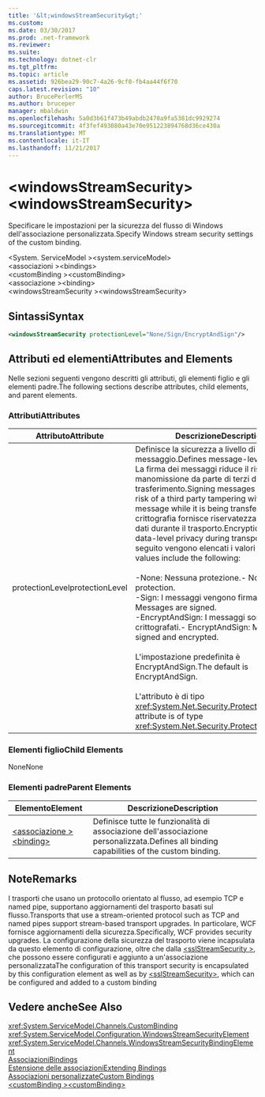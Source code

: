 ```yaml
---
title: '&lt;windowsStreamSecurity&gt;'
ms.custom: 
ms.date: 03/30/2017
ms.prod: .net-framework
ms.reviewer: 
ms.suite: 
ms.technology: dotnet-clr
ms.tgt_pltfrm: 
ms.topic: article
ms.assetid: 926bea29-90c7-4a26-9cf0-fb4aa44f6f70
caps.latest.revision: "10"
author: BrucePerlerMS
ms.author: bruceper
manager: mbaldwin
ms.openlocfilehash: 5a0d3b61f473b49abdb2470a9fa5381dc9929274
ms.sourcegitcommit: 4f3fef493080a43e70e951223894768d36ce430a
ms.translationtype: MT
ms.contentlocale: it-IT
ms.lasthandoff: 11/21/2017
---
```

# <a name="ltwindowsstreamsecuritygt"></a><span data-ttu-id="91295-102">&lt;windowsStreamSecurity&gt;</span><span class="sxs-lookup"><span data-stu-id="91295-102">&lt;windowsStreamSecurity&gt;</span></span>
<span data-ttu-id="91295-103">Specificare le impostazioni per la sicurezza del flusso di Windows dell'associazione personalizzata.</span><span class="sxs-lookup"><span data-stu-id="91295-103">Specify Windows stream security settings of the custom binding.</span></span>  
  
 <span data-ttu-id="91295-104">\<System. ServiceModel ></span><span class="sxs-lookup"><span data-stu-id="91295-104">\<system.serviceModel></span></span>  
<span data-ttu-id="91295-105">\<associazioni ></span><span class="sxs-lookup"><span data-stu-id="91295-105">\<bindings></span></span>  
<span data-ttu-id="91295-106">\<customBinding ></span><span class="sxs-lookup"><span data-stu-id="91295-106">\<customBinding></span></span>  
<span data-ttu-id="91295-107">\<associazione ></span><span class="sxs-lookup"><span data-stu-id="91295-107">\<binding></span></span>  
<span data-ttu-id="91295-108">\<windowsStreamSecurity ></span><span class="sxs-lookup"><span data-stu-id="91295-108">\<windowsStreamSecurity></span></span>  
  
## <a name="syntax"></a><span data-ttu-id="91295-109">Sintassi</span><span class="sxs-lookup"><span data-stu-id="91295-109">Syntax</span></span>  
  
```xml  
<windowsStreamSecurity protectionLevel="None/Sign/EncryptAndSign"/>  
```  
  
## <a name="attributes-and-elements"></a><span data-ttu-id="91295-110">Attributi ed elementi</span><span class="sxs-lookup"><span data-stu-id="91295-110">Attributes and Elements</span></span>  
 <span data-ttu-id="91295-111">Nelle sezioni seguenti vengono descritti gli attributi, gli elementi figlio e gli elementi padre.</span><span class="sxs-lookup"><span data-stu-id="91295-111">The following sections describe attributes, child elements, and parent elements.</span></span>  
  
### <a name="attributes"></a><span data-ttu-id="91295-112">Attributi</span><span class="sxs-lookup"><span data-stu-id="91295-112">Attributes</span></span>  
  
|<span data-ttu-id="91295-113">Attributo</span><span class="sxs-lookup"><span data-stu-id="91295-113">Attribute</span></span>|<span data-ttu-id="91295-114">Descrizione</span><span class="sxs-lookup"><span data-stu-id="91295-114">Description</span></span>|  
|---------------|-----------------|  
|<span data-ttu-id="91295-115">protectionLevel</span><span class="sxs-lookup"><span data-stu-id="91295-115">protectionLevel</span></span>|<span data-ttu-id="91295-116">Definisce la sicurezza a livello di messaggio.</span><span class="sxs-lookup"><span data-stu-id="91295-116">Defines message-level security.</span></span> <span data-ttu-id="91295-117">La firma dei messaggi riduce il rischio di manomissione da parte di terzi durante il trasferimento.</span><span class="sxs-lookup"><span data-stu-id="91295-117">Signing messages mitigates the risk of a third party tampering with the message while it is being transferred.</span></span> <span data-ttu-id="91295-118">La crittografia fornisce riservatezza a livello di dati durante il trasporto.</span><span class="sxs-lookup"><span data-stu-id="91295-118">Encryption provides data-level privacy during transport.</span></span> <span data-ttu-id="91295-119">Di seguito vengono elencati i valori validi:</span><span class="sxs-lookup"><span data-stu-id="91295-119">Valid values include the following:</span></span><br /><br /> <span data-ttu-id="91295-120">-None: Nessuna protezione.</span><span class="sxs-lookup"><span data-stu-id="91295-120">-   None: No protection.</span></span><br /><span data-ttu-id="91295-121">-Sign: I messaggi vengono firmati.</span><span class="sxs-lookup"><span data-stu-id="91295-121">-   Sign: Messages are signed.</span></span><br /><span data-ttu-id="91295-122">-EncryptAndSign: I messaggi sono firmati e crittografati.</span><span class="sxs-lookup"><span data-stu-id="91295-122">-   EncryptAndSign: Messages are signed and encrypted.</span></span><br /><br /> <span data-ttu-id="91295-123">L'impostazione predefinita è EncryptAndSign.</span><span class="sxs-lookup"><span data-stu-id="91295-123">The default is EncryptAndSign.</span></span><br /><br /> <span data-ttu-id="91295-124">L'attributo è di tipo <xref:System.Net.Security.ProtectionLevel>.</span><span class="sxs-lookup"><span data-stu-id="91295-124">This attribute is of type <xref:System.Net.Security.ProtectionLevel>.</span></span>|  
  
### <a name="child-elements"></a><span data-ttu-id="91295-125">Elementi figlio</span><span class="sxs-lookup"><span data-stu-id="91295-125">Child Elements</span></span>  
 <span data-ttu-id="91295-126">None</span><span class="sxs-lookup"><span data-stu-id="91295-126">None</span></span>  
  
### <a name="parent-elements"></a><span data-ttu-id="91295-127">Elementi padre</span><span class="sxs-lookup"><span data-stu-id="91295-127">Parent Elements</span></span>  
  
|<span data-ttu-id="91295-128">Elemento</span><span class="sxs-lookup"><span data-stu-id="91295-128">Element</span></span>|<span data-ttu-id="91295-129">Descrizione</span><span class="sxs-lookup"><span data-stu-id="91295-129">Description</span></span>|  
|-------------|-----------------|  
|[<span data-ttu-id="91295-130">\<associazione ></span><span class="sxs-lookup"><span data-stu-id="91295-130">\<binding></span></span>](../../../../../docs/framework/misc/binding.md)|<span data-ttu-id="91295-131">Definisce tutte le funzionalità di associazione dell'associazione personalizzata.</span><span class="sxs-lookup"><span data-stu-id="91295-131">Defines all binding capabilities of the custom binding.</span></span>|  
  
## <a name="remarks"></a><span data-ttu-id="91295-132">Note</span><span class="sxs-lookup"><span data-stu-id="91295-132">Remarks</span></span>  
 <span data-ttu-id="91295-133">I trasporti che usano un protocollo orientato al flusso, ad esempio TCP e named pipe, supportano aggiornamenti del trasporto basati sul flusso.</span><span class="sxs-lookup"><span data-stu-id="91295-133">Transports that use a stream-oriented protocol such as TCP and named pipes support stream-based transport upgrades.</span></span> <span data-ttu-id="91295-134">In particolare, WCF fornisce aggiornamenti della sicurezza.</span><span class="sxs-lookup"><span data-stu-id="91295-134">Specifically, WCF provides security upgrades.</span></span> <span data-ttu-id="91295-135">La configurazione della sicurezza del trasporto viene incapsulata da questo elemento di configurazione, oltre che dalla [ \<sslStreamSecurity >](../../../../../docs/framework/configure-apps/file-schema/wcf/sslstreamsecurity.md), che possono essere configurati e aggiunto a un'associazione personalizzata</span><span class="sxs-lookup"><span data-stu-id="91295-135">The configuration of this transport security is encapsulated by this configuration element  as well as by [\<sslStreamSecurity>](../../../../../docs/framework/configure-apps/file-schema/wcf/sslstreamsecurity.md), which can be configured and added to a custom binding</span></span>  
  
## <a name="see-also"></a><span data-ttu-id="91295-136">Vedere anche</span><span class="sxs-lookup"><span data-stu-id="91295-136">See Also</span></span>  
 <xref:System.ServiceModel.Channels.CustomBinding>  
 <xref:System.ServiceModel.Configuration.WindowsStreamSecurityElement>  
 <xref:System.ServiceModel.Channels.WindowsStreamSecurityBindingElement>  
 [<span data-ttu-id="91295-137">Associazioni</span><span class="sxs-lookup"><span data-stu-id="91295-137">Bindings</span></span>](../../../../../docs/framework/wcf/bindings.md)  
 [<span data-ttu-id="91295-138">Estensione delle associazioni</span><span class="sxs-lookup"><span data-stu-id="91295-138">Extending Bindings</span></span>](../../../../../docs/framework/wcf/extending/extending-bindings.md)  
 [<span data-ttu-id="91295-139">Associazioni personalizzate</span><span class="sxs-lookup"><span data-stu-id="91295-139">Custom Bindings</span></span>](../../../../../docs/framework/wcf/extending/custom-bindings.md)  
 [<span data-ttu-id="91295-140">\<customBinding ></span><span class="sxs-lookup"><span data-stu-id="91295-140">\<customBinding></span></span>](../../../../../docs/framework/configure-apps/file-schema/wcf/custombinding.md)
